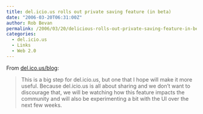 ```yaml
---
title: del.icio.us rolls out private saving feature (in beta)
date: "2006-03-20T06:31:00Z"
author: Rob Bevan
permalink: /2006/03/20/delicious-rolls-out-private-saving-feature-in-beta/
categories:
  - del.icio.us
  - Links
  - Web 2.0
---
```

From [del.ico.us/blog][1]:

> This is a big step for del.icio.us, but one that I hope will make it more useful. Because del.icio.us is <span class="hilite">all</span> about sharing and we don’t want to discourage that, we will be watching how this feature impacts the community and will also be experimenting a bit with the UI over the next few weeks.

 [1]: http://blog.del.icio.us/blog/2006/03/private_saving_.html
